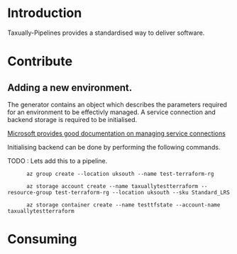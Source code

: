 # Introduction 
Taxually-Pipelines provides a standardised way to deliver software.

# Contribute

## Adding a new environment.

The generator contains an object which describes the parameters required for an environment to be effectivly managed. A service connection and backend storage is required to be initialised.

[Microsoft provides good documentation on managing service connections](https://docs.microsoft.com/en-us/azure/devops/pipelines/library/service-endpoints?view=azure-devops&tabs=yaml)

Initialising backend can be done by performing the following commands. 

TODO : Lets add this to a pipeline.

```
      az group create --location uksouth --name test-terraform-rg

      az storage account create --name taxuallytestterraform --resource-group test-terraform-rg --location uksouth --sku Standard_LRS

      az storage container create --name testtfstate --account-name taxuallytestterraform
```

# Consuming
